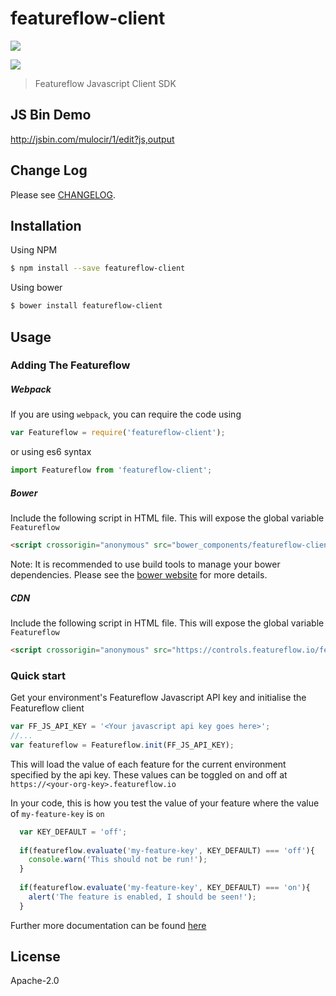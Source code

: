 # featureflow-client

[![][npm-img]][npm-url]

[![][dependency-img]][dependency-url]

> Featureflow Javascript Client SDK

## JS Bin Demo

http://jsbin.com/mulocir/1/edit?js,output

## Change Log

Please see [CHANGELOG](https://github.com/featureflow/featureflow-javascript-sdk/blob/master/CHANGELOG.md).

## Installation

Using NPM
```bash
$ npm install --save featureflow-client
```

Using bower
```bash
$ bower install featureflow-client
```

## Usage

### Adding The Featureflow


##### Webpack
If you are using `webpack`, you can require the code using
```js
var Featureflow = require('featureflow-client');
```
or using es6 syntax
```js
import Featureflow from 'featureflow-client';
```

##### Bower
Include the following script in HTML file. This will expose the global variable `Featureflow`
```html
<script crossorigin="anonymous" src="bower_components/featureflow-client/dist/featureflow.min.js"></script>
```
Note: It is recommended to use build tools to manage your bower dependencies.
Please see the [bower website](https://bower.io/#use-packages) for more details.

##### CDN
Include the following script in HTML file. This will expose the global variable `Featureflow`
```html
<script crossorigin="anonymous" src="https://controls.featureflow.io/featureflow.js"></script>
```


### Quick start

Get your environment's Featureflow Javascript API key and initialise the Featureflow client

```js
var FF_JS_API_KEY = '<Your javascript api key goes here>';
//...
var featureflow = Featureflow.init(FF_JS_API_KEY);
```

This will load the value of each feature for the current environment specified by the api key. These values can be toggled on and off at `https://<your-org-key>.featureflow.io` 

In your code, this is how you test the value of your feature where the value of `my-feature-key` is `on`

```js
  var KEY_DEFAULT = 'off';
  
  if(featureflow.evaluate('my-feature-key', KEY_DEFAULT) === 'off'){
  	console.warn('This should not be run!');
  }
  
  if(featureflow.evaluate('my-feature-key', KEY_DEFAULT) === 'on'){
  	alert('The feature is enabled, I should be seen!');
  }
```

Further more documentation can be found [here](http://docs.featureflow.io/docs)

## License

Apache-2.0

[npm-url]: https://nodei.co/npm/featureflow-client
[npm-img]: https://nodei.co/npm/featureflow-client.png

[dependency-url]: https://www.featureflow.io
[dependency-img]: https://www.featureflow.io/wp-content/uploads/2016/12/featureflow-web.png